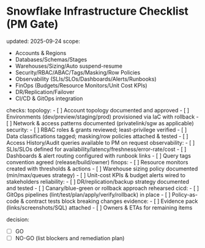 # Snowflake Infrastructure Checklist (PM Gate)

updated: 2025-09-24
scope:

- Accounts & Regions
- Databases/Schemas/Stages
- Warehouses/Sizing/Auto suspend-resume
- Security/RBAC/ABAC/Tags/Masking/Row Policies
- Observability (SLIs/SLOs/Dashboards/Alerts/Runbooks)
- FinOps (Budgets/Resource Monitors/Unit Cost KPIs)
- DR/Replication/Failover
- CI/CD & GitOps integration

checks:
topology: - [ ] Account topology documented and approved - [ ] Environments (dev/preview/staging/prod) provisioned via IaC with rollback - [ ] Network & access patterns documented (privatelink/sgw as applicable)
security: - [ ] RBAC roles & grants reviewed; least-privilege verified - [ ] Data classifications tagged; masking/row policies attached & tested - [ ] Access History/Audit queries available to PM on request
observability: - [ ] SLIs/SLOs defined for availability/latency/freshness/error-rate/cost - [ ] Dashboards & alert routing configured with runbook links - [ ] Query tags convention agreed (release/build/owner)
finops: - [ ] Resource monitors created with thresholds & actions - [ ] Warehouse sizing policy documented (min/max/queues strategy) - [ ] Unit-cost KPIs & budget alerts wired to stakeholders
reliability: - [ ] DR/replication/backup strategy documented and tested - [ ] Canary/blue-green or rollback approach rehearsed
cicd: - [ ] GitOps pipelines (lint/test/plan/apply/verify/rollback) in place - [ ] Policy-as-code & contract tests block breaking changes
evidence: - [ ] Evidence pack (links/screenshots/SQL) attached - [ ] Owners & ETAs for remaining items

decision:

- [ ] GO
- [ ] NO-GO (list blockers and remediation plan)
